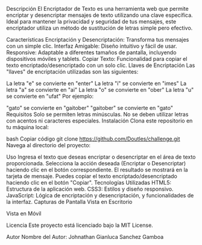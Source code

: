Descripción
El Encriptador de Texto es una herramienta web que permite encriptar y desencriptar mensajes de texto utilizando una clave específica. Ideal para mantener la privacidad y seguridad de tus mensajes, este encriptador utiliza un método de sustitución de letras simple pero efectivo.

Características
Encriptación y Desencriptación: Transforma tus mensajes con un simple clic.
Interfaz Amigable: Diseño intuitivo y fácil de usar.
Responsive: Adaptable a diferentes tamaños de pantalla, incluyendo dispositivos móviles y tablets.
Copiar Texto: Funcionalidad para copiar el texto encriptado/desencriptado con un solo clic.
Llaves de Encriptación
Las "llaves" de encriptación utilizadas son las siguientes:

La letra "e" se convierte en "enter"
La letra "i" se convierte en "imes"
La letra "a" se convierte en "ai"
La letra "o" se convierte en "ober"
La letra "u" se convierte en "ufat"
Por ejemplo:

"gato" se convierte en "gaitober"
"gaitober" se convierte en "gato"
Requisitos
Solo se permiten letras minúsculas.
No se deben utilizar letras con acentos ni caracteres especiales.
Instalación
Clona este repositorio en tu máquina local:

bash
Copiar código
git clone https://github.com/Doutles/challenge.git
Navega al directorio del proyecto:



Uso
Ingresa el texto que deseas encriptar o desencriptar en el área de texto proporcionada.
Selecciona la acción deseada (Encriptar o Desencriptar) haciendo clic en el botón correspondiente.
El resultado se mostrará en la tarjeta de mensaje.
Puedes copiar el texto encriptado/desencriptado haciendo clic en el botón "Copiar".
Tecnologías Utilizadas
HTML5: Estructura de la aplicación web.
CSS3: Estilos y diseño responsivo.
JavaScript: Lógica de encriptación y desencriptación, y funcionalidades de la interfaz.
Capturas de Pantalla
Vista en Escritorio

Vista en Móvil



Licencia
Este proyecto está licenciado bajo la MIT License.

Autor
Nombre del Autor: Johnathan Gianluca Sanchez Gamboa
